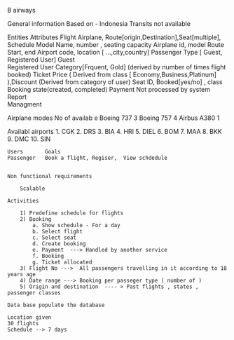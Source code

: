 B airways 

General information 
	Based on - Indonesia 
	Transits not available
	

Entities	Attributes
Flight		Airplane, Route[origin,Destination],Seat[multiple], Schedule
Model 		Name, number , seating capacity
Airplane	id, model
Route 		Start, end 
Airport 	code, location [ ...,city,country]
Passenger 	Type [ Guest, Registered User]
Guest 	
Registered User	Category[Frquent, Gold] (derived by number of times flight booked)
Ticket 		Price ( Derived from class [ Economy,Business,Platinum] ),Discount (Derived from category of user)
Seat		ID, Booked[yes/no] , class
Booking		state(created, completed)
Payment		Not processed by system
Report	
Managment	





Airplane modes	No of availab e
Boeing 737	3
Boeing 757	4
Airbus A380	1

Availabl airports
	1. CGK
	2. DRS
	3. BIA
	4. HRI
	5. DIEL
	6. BOM
	7. MAA
	8. BKK
	9. DMC
	10. SIN
	
	
	
	
	Users		Goals
	Passenger	Book a flight, Regiser,  View schdedule
		
	
	Non functional requirements 
		
		Scalable
		
	Activities
	
		1) Predefine schedule for flights
		2) Booking 
			a. Show schedule - For a day
			b. Select flight 
			c. Select seat
			d. Create booking 
			e. Payment  ---> Handled by another service
			f. Booking
			g. Ticket allocated
		3) Flight No --->  All passengers travelling in it according to 18 years age
		4) Date range ---> Booking per passeger type ( number of )
		5) Origin and destination  ---- > Past flights , states , passenger classes 
	
	Data base populate the database 
	
	Location given
	30 flights
	Schedule --> 7 days 
	
